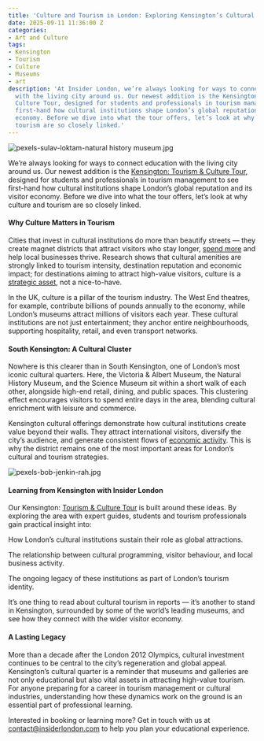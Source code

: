 ```yaml
---
title: 'Culture and Tourism in London: Exploring Kensington’s Cultural Quarter'
date: 2025-09-11 11:36:00 Z
categories:
- Art and Culture
tags:
- Kensington
- Tourism
- Culture
- Museums
- art
description: 'At Insider London, we’re always looking for ways to connect education
  with the living city around us. Our newest addition is the Kensington: Tourism &
  Culture Tour, designed for students and professionals in tourism management to see
  first-hand how cultural institutions shape London’s global reputation and its visitor
  economy. Before we dive into what the tour offers, let’s look at why culture and
  tourism are so closely linked.'
---
```


![pexels-sulav-loktam-natural history museum.jpg](/uploads/pexels-sulav-loktam-natural%20history%20museum.jpg)

We’re always looking for ways to connect education with the living city around us. Our newest addition is the [Kensington: Tourism & Culture Tour](https://www.insiderlondon.com/london/educational-tours/kensington-tourism-and-culture-tour/), designed for students and professionals in tourism management to see first-hand how cultural institutions shape London’s global reputation and its visitor economy. Before we dive into what the tour offers, let’s look at why culture and tourism are so closely linked.

#### Why Culture Matters in Tourism

Cities that invest in cultural institutions do more than beautify streets — they create magnet districts that attract visitors who stay longer, [spend more](https://letstravel247.com/blog/how-culture-and-heritage-tourism-boosts-more-than-a-visitor-economy/) and help local businesses thrive. Research shows that cultural amenities are strongly linked to tourism intensity, destination reputation and economic impact; for destinations aiming to attract high-value visitors, culture is a [strategic asset](https://www.mdpi.com/2071-1050/13/16/8806), not a nice-to-have. 

In the UK, culture is a pillar of the tourism industry. The West End theatres, for example, contribute billions of pounds annually to the economy, while London’s museums attract millions of visitors each year. These cultural institutions are not just entertainment; they anchor entire neighbourhoods, supporting hospitality, retail, and even transport networks.

#### South Kensington: A Cultural Cluster

Nowhere is this clearer than in South Kensington, one of London’s most iconic cultural quarters. Here, the Victoria & Albert Museum, the Natural History Museum, and the Science Museum sit within a short walk of each other, alongside high-end retail, dining, and public spaces. This clustering effect encourages visitors to spend entire days in the area, blending cultural enrichment with leisure and commerce.

Kensington cultural offerings demonstrate how cultural institutions create value beyond their walls. They attract international visitors, diversify the city’s audience, and generate consistent flows of [economic activity](https://www.nationalmuseums.org.uk/what-we-do/encouraging_investment/economic-impact/). This is why the district remains one of the most important areas for London’s cultural and tourism strategies.

![pexels-bob-jenkin-rah.jpg](/uploads/pexels-bob-jenkin-rah.jpg)

#### Learning from Kensington with Insider London

Our Kensington: [Tourism & Culture Tour](https://www.insiderlondon.com/london/educational-tours/kensington-tourism-and-culture-tour/) is built around these ideas. By exploring the area with expert guides, students and tourism professionals gain practical insight into:

How London’s cultural institutions sustain their role as global attractions.

The relationship between cultural programming, visitor behaviour, and local business activity.

The ongoing legacy of these institutions as part of London’s tourism identity.


It’s one thing to read about cultural tourism in reports — it’s another to stand in Kensington, surrounded by some of the world’s leading museums, and see how they connect with the wider visitor economy.

#### A Lasting Legacy

More than a decade after the London 2012 Olympics, cultural investment continues to be central to the city’s regeneration and global appeal. Kensington’s cultural quarter is a reminder that museums and galleries are not only educational but also vital assets in attracting high-value tourism. For anyone preparing for a career in tourism management or cultural industries, understanding how these dynamics work on the ground is an essential part of professional learning.

Interested in booking or learning more? Get in touch with us at [contact@insiderlondon.com](mailto:contact@insiderlondon.com) to help you plan your educational experience.